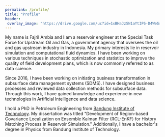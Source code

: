 ```yaml
---
permalink: /profile/
title: "Profile"
header:
 overlay_image: "https://drive.google.com/uc?id=1xBHaJzSN1aYtIP6-D4WeSrmWTBgYFkuz"
---
```


My name is Fajril Ambia and I am a reservoir engineer at the Special Task Force for Upstream Oil and Gas, a government agency that oversees the oil and gas upstream industry in Indonesia. My primary interests lie in reservoir simulation and computational fluid dynamics. I have been working on various techniques in stochastic optimization and statistics to improve the quality of field development plans, which is now commonly referred to as data science.

Since 2016, I have been working on initiating business transformation in subsurface data management systems (SDMS). I have designed business processes and reviewed data collection methods for subsurface data. Through this work, I have gained knowledge and experience in new technologies in Artificial Intelligence and data science.

I hold a PhD in Petroleum Engineering from [Bandung Institute of Technology](https://www.itb.ac.id). My dissertation was titled "Development of Region-based Covariance Localization on Ensemble Kalman Filter (RCL-EnKF) for History Matching Process in Reservoir Simulation." Additionally, I have a bachelor's degree in Physics from Bandung Institute of Technology.
